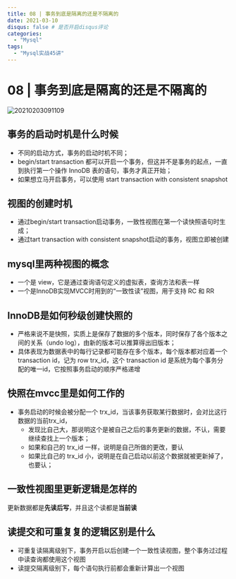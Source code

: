 ```yaml
---
title: 08 | 事务到底是隔离的还是不隔离的
date: 2021-03-10
disqus: false # 是否开启disqus评论
categories:
  - "Mysql"
tags:
  - "Mysql实战45讲"
---
```


<!--more-->

# 08 | 事务到底是隔离的还是不隔离的

![20210203091109](http://pic.zero-tt.top/note/20210203091109.png)

## 事务的启动时机是什么时候
* 不同的启动方式，事务的启动时机不同；
* begin/start transaction 都可以开启一个事务，但这并不是事务的起点，一直到执行第一个操作 InnoDB 表的语句，事务才真正开始；
* 如果想立马开启事务，可以使用 start transaction with consistent snapshot

## 视图的创建时机
* 通过begin/start transaction启动事务，一致性视图在第一个读快照语句时生成；
* 通过tart transaction with consistent snapshot启动的事务，视图立即被创建

## mysql里两种视图的概念
* 一个是 view，它是通过查询语句定义的虚拟表，查询方法和表一样
* 一个是InnoDB实现MVCC时用到的“一致性读”视图，用于支持 RC 和 RR

## InnoDB是如何秒级创建快照的
* 严格来说不是快照，实质上是保存了数据的多个版本，同时保存了各个版本之间的关系（undo log），由新的版本可以推算得出旧版本；
* 具体表现为数据表中的每行记录都可能存在多个版本，每个版本都对应着一个 transaction id，记为 row trx_id，这个 transaction id 是系统为每个事务分配的唯一id，它按照事务启动的顺序严格递增

## 快照在mvcc里是如何工作的
* 事务启动的时候会被分配一个 trx_id，当该事务获取某行数据时，会对比这行数据的当前trx_id，
    * 发现比自己大，那说明这个是被自己之后的事务更新的数据，不认，需要继续查找上一个版本；
    * 如果和自己的 trx_id 一样，说明是自己所做的更改，要认
    * 如果比自己的 trx_id 小，说明是在自己启动以前这个数据就被更新掉了，也要认；

## 一致性视图里更新逻辑是怎样的
更新数据都是**先读后写**，并且这个读都是**当前读**

## 读提交和可重复复的逻辑区别是什么

* 可重复读隔离级别下，事务开启以后创建一个一致性读视图，整个事务过过程中读查询都使用这个视图
* 读提交隔离级别下，每个语句执行前都会重新计算出一个视图
